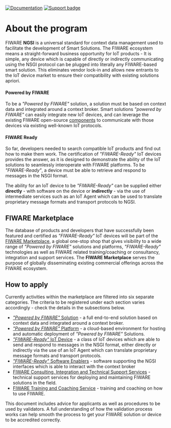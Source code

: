 [![Documentation](https://nexus.lab.fiware.org/repository/raw/public/badges/chapters/documentation.svg)](https://fiware-tutorials.rtfd.io)
[![Support badge](https://nexus.lab.fiware.org/repository/raw/public/badges/stackoverflow/fiware.svg)](https://stackoverflow.com/questions/tagged/fiware)

# About the program

FIWARE **NGSI** is a universal standard for context data management used to facilitate the development of Smart
Solutions. The FIWARE ecosystem means a straight-forward business opportunity for IoT products - It is simple, any
device which is capable of directly or indirectly communicating using the NSGI protocol can be plugged into literally
any FIWARE-based smart solution. This eliminates vendor lock-in and allows new entrants to the IoT device market to
ensure their compatibility with existing solutions apriori.

#### Powered by FIWARE

To be a _"Powered by FIWARE"_ solution, a solution must be based on context data and integrated around a context broker.
Smart solutions _"powered by FIWARE"_ can easily integrate new IoT devices, and can leverage the existing FIWARE
open-source [components](https://github.com/fiware/catalogue) to communicate with those devices via existing well-known
IoT protocols.

#### FIWARE Ready

So far, developers needed to search compatible IoT products and find out how to make them work. The certification of
_"FIWARE-Ready"_ IoT devices provides the answer, as it is designed to demonstrate the ability of the IoT solutions to
seamlessly interoperate with FIWARE platforms. To be _"FIWARE-Ready"_, a device must be able to retrieve and respond to
messages in the NSGI format.

The ability for an IoT device to be _"FIWARE-Ready"_ can be supplied either **directly** - with software on the device
or **indirectly** - via the use of intermediate services such as an IoT Agent which can be used to translate proprietary
message formats and transport protocols to NGSI.

## FIWARE Marketplace

The database of products and developers that have successfully been featured and certified as _"FIWARE-Ready"_ IoT
devices will be part of the [FIWARE Marketplace](https://marketplace.fiware.org/pages/devices), a global one-stop shop
that gives visibility to a wide range of _"Powered by FIWARE"_ solutions and platforms, _"FIWARE-Ready"_ technologies as
well as FIWARE related training/coaching or consultancy, integration and support services. The **FIWARE Marketplace**
serves the purpose of globally disseminating existing commercial offerings across the FIWARE ecosystem.

## How to apply

Currently activities within the marketplace are filtered into six separate categories. The criteria to be registered
under each section varies accordingly - check the details in the subsections below.

-   [_"Powered by FIWARE"_ Solution](solution/apply.md) - a full end-to-end solution based on context data and
    integrated around a context broker.
-   [_"Powered by FIWARE"_ Platform](platform/apply.md) - a cloud-based environment for hosting and automatic deployment
    of _"Powered by FIWARE"_ Solutions.
-   [_"FIWARE-Ready"_ IoT Device](device/apply.md) - a class of IoT devices which are able to send and respond to
    messages in the NSGI format, either directly or indirectly via the use of an IoT Agent which can translate
    proprietary message formats and transport protocols.
-   [_"FIWARE-Ready"_ Software Enablers](enabler/apply.md) - software supporting the NGSI interfaces which is able to
    interact with the context broker
-   [FIWARE Consulting, Integration and Technical Support Services](consulting/apply.md) - technical support services
    for deploying and maintaining FIWARE solutions in the field.
-   [FIWARE Training and Coaching Service](training/apply.md) - training and coaching on how to use FIWARE.

This document includes advice for applicants as well as procedures to be used by validators. A full understanding of how
the validation process works can help smooth the process to get your FIWARE solution or device to be accredited
correctly.
